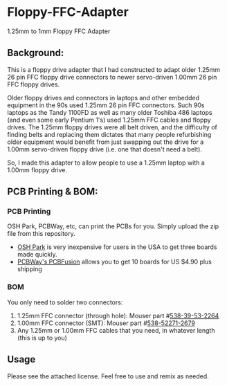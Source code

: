# Floppy-FFC-Adapter
1.25mm to 1mm Floppy FFC Adapter


## Background:

This is a floppy drive adapter that I had constructed to adapt older 1.25mm 26 pin FFC floppy drive connectors to newer servo-driven 1.00mm 26 pin FFC floppy drives.

Older floppy drives and connectors in laptops and other embedded equipment in the 90s used 1.25mm 26 pin FFC connectors.  Such 90s laptops as the Tandy 1100FD as well as many older Toshiba 486 laptops (and even some early Pentium 1's) used 1.25mm FFC cables and floppy drives.  The 1.25mm floppy drives were all belt driven, and the difficulty of finding belts and replacing them dictates that many people refurbishing older equipment would benefit from just swapping out the drive for a 1.00mm servo-driven floppy drive (i.e. one that doesn't need a belt).

So, I made this adapter to allow people to use a 1.25mm laptop with a 1.00mm floppy drive.

## PCB Printing & BOM:  

### PCB Printing
OSH Park, PCBWay, etc, can print the PCBs for you.  Simply upload the zip file from this repository.  
* [OSH Park](https://oshpark.com/) is very inexpensive for users in the USA to get three boards made quickly.  
* [PCBWay's PCBFusion](https://www.seeedstudio.com/fusion.html) allows you to get 10 boards for US $4.90 plus shipping

### BOM
You only need to solder two connectors:
1) 1.25mm FFC connector (through hole): Mouser part #[538-39-53-2264](https://www.mouser.com/ProductDetail/Molex/39-53-2264?qs=cm0cgiBciNapCElJrof18A%3D%3D)
2) 1.00mm FFC connector (SMT):  Mouser part #[538-52271-2679](https://www.mouser.com/ProductDetail/Molex/52271-2679?qs=nP5hwMgPNFSh44M207Ls0w%3D%3D)
3) Any 1.25mm or 1.00mm FFC cables that you need, in whatever length (this is up to you)

## Usage
Please see the attached license.  Feel free to use and remix as needed.
